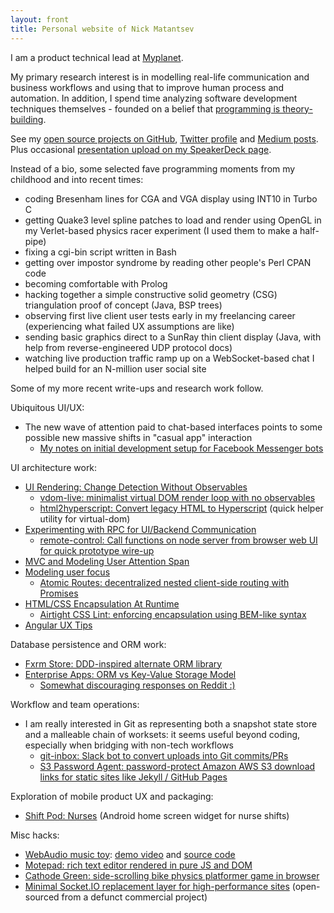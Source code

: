 ```yaml
---
layout: front
title: Personal website of Nick Matantsev
---
```


I am a product technical lead at [Myplanet](http://myplanet.com).

My primary research interest is in modelling real-life communication and business workflows and using that to improve human process and automation. In addition, I spend time analyzing software development techniques themselves - founded on a belief that [programming is theory-building](http://www.dc.uba.ar/materias/plp/cursos/material/programmingAsTheoryBuilding).

See my [open source projects on GitHub](https://github.com/unframework), [Twitter profile](https://twitter.com/unframework) and [Medium posts](https://medium.com/@unframework). Plus occasional [presentation upload on my SpeakerDeck page](https://speakerdeck.com/unframework).

Instead of a bio, some selected fave programming moments from my childhood and into recent times:

* coding Bresenham lines for CGA and VGA display using INT10 in Turbo C
* getting Quake3 level spline patches to load and render using OpenGL in my Verlet-based physics racer experiment (I used them to make a half-pipe)
* fixing a cgi-bin script written in Bash
* getting over impostor syndrome by reading other people's Perl CPAN code
* becoming comfortable with Prolog
* hacking together a simple constructive solid geometry (CSG) triangulation proof of concept (Java, BSP trees)
* observing first live client user tests early in my freelancing career (experiencing what failed UX assumptions are like)
* sending basic graphics direct to a SunRay thin client display (Java, with help from reverse-engineered UDP protocol docs)
* watching live production traffic ramp up on a WebSocket-based chat I helped build for an N-million user social site

Some of my more recent write-ups and research work follow.

Ubiquitous UI/UX:

* The new wave of attention paid to chat-based interfaces points to some possible new massive shifts in "casual app" interaction
    * [My notes on initial development setup for Facebook Messenger bots](/facebook-bot-setup)

UI architecture work:

* [UI Rendering: Change Detection Without Observables](/ui-repaint)
    * [vdom-live: minimalist virtual DOM render loop with no observables](https://github.com/unframework/vdom-live)
    * [html2hyperscript: Convert legacy HTML to Hyperscript](https://github.com/unframework/html2hyperscript) (quick helper utility for virtual-dom)
* [Experimenting with RPC for UI/Backend Communication](https://medium.com/@unframework/experimenting-with-rpc-for-ui-backend-communication-8b6e214a7f7f#.oqw1js3u0)
    * [remote-control: Call functions on node server from browser web UI for quick prototype wire-up](https://github.com/unframework/remote-control)
* [MVC and Modeling User Attention Span](/view-attention-span)
* [Modeling user focus](/user-focus-model)
    * [Atomic Routes: decentralized nested client-side routing with Promises](https://github.com/unframework/atomic-routes)
* [HTML/CSS Encapsulation At Runtime](/html-css-encapsulation-at-runtime)
    * [Airtight CSS Lint: enforcing encapsulation using BEM-like syntax](https://github.com/unframework/airtight-css-lint)
* [Angular UX Tips](http://ng-ux.tips)

Database persistence and ORM work:

* [Fxrm Store: DDD-inspired alternate ORM library](https://github.com/fxrm/fxrm-store)
* [Enterprise Apps: ORM vs Key-Value Storage Model](/orm-vs-key-value)
    * [Somewhat discouraging responses on Reddit :)](https://www.reddit.com/r/programming/comments/2t36ra/disappointed_in_orm_keyvalue_store_might_be_a/)

Workflow and team operations:

* I am really interested in Git as representing both a snapshot state store and a malleable chain of worksets: it seems useful beyond coding, especially when bridging with non-tech workflows
    * [git-inbox: Slack bot to convert uploads into Git commits/PRs](https://github.com/unframework/git-inbox)
    * [S3 Password Agent: password-protect Amazon AWS S3 download links for static sites like Jekyll / GitHub Pages](https://github.com/unframework/s3-password-agent)

Exploration of mobile product UX and packaging:

* [Shift Pod: Nurses](https://play.google.com/store/apps/details?id=com.unframework.nursingshifttracker) (Android home screen widget for nurse shifts)

Misc hacks:

* [WebAudio music toy](/webaudio-music-toy): [demo video](https://www.youtube.com/watch?v=uZM0nfuLfxM) and [source code](https://github.com/unframework/eltrn)
* [Motepad: rich text editor rendered in pure JS and DOM](https://github.com/unframework/motepad)
* [Cathode Green: side-scrolling bike physics platformer game in browser](https://github.com/unframework/cathode-green)
* [Minimal Socket.IO replacement layer for high-performance sites](https://github.com/unframework/fusio) (open-sourced from a defunct commercial project)
